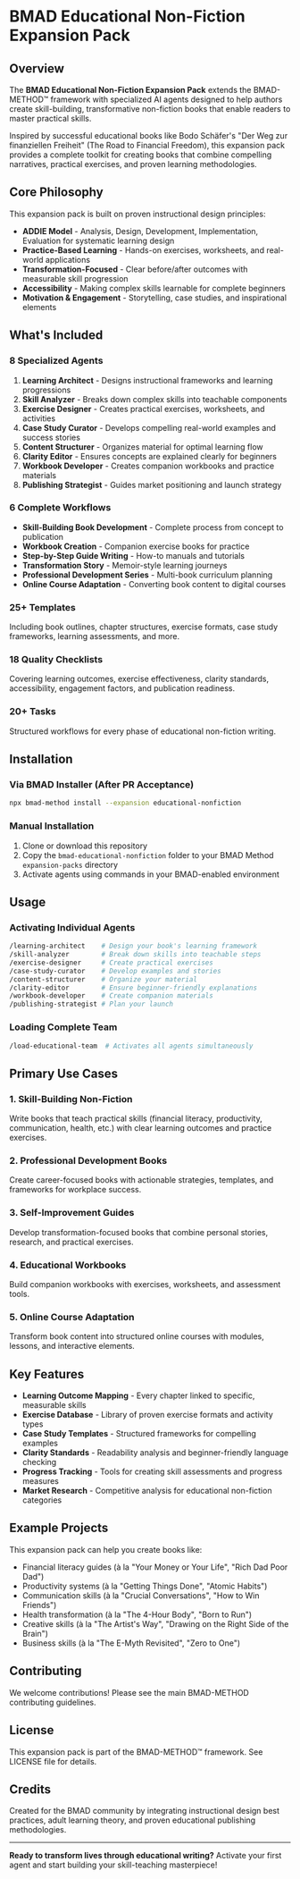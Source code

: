 # BMAD Educational Non-Fiction Expansion Pack

## Overview

The **BMAD Educational Non-Fiction Expansion Pack** extends the BMAD-METHOD™ framework with specialized AI agents designed to help authors create skill-building, transformative non-fiction books that enable readers to master practical skills.

Inspired by successful educational books like Bodo Schäfer's "Der Weg zur finanziellen Freiheit" (The Road to Financial Freedom), this expansion pack provides a complete toolkit for creating books that combine compelling narratives, practical exercises, and proven learning methodologies.

## Core Philosophy

This expansion pack is built on proven instructional design principles:

- **ADDIE Model** - Analysis, Design, Development, Implementation, Evaluation for systematic learning design
- **Practice-Based Learning** - Hands-on exercises, worksheets, and real-world applications
- **Transformation-Focused** - Clear before/after outcomes with measurable skill progression
- **Accessibility** - Making complex skills learnable for complete beginners
- **Motivation & Engagement** - Storytelling, case studies, and inspirational elements

## What's Included

### 8 Specialized Agents

1. **Learning Architect** - Designs instructional frameworks and learning progressions
2. **Skill Analyzer** - Breaks down complex skills into teachable components
3. **Exercise Designer** - Creates practical exercises, worksheets, and activities
4. **Case Study Curator** - Develops compelling real-world examples and success stories
5. **Content Structurer** - Organizes material for optimal learning flow
6. **Clarity Editor** - Ensures concepts are explained clearly for beginners
7. **Workbook Developer** - Creates companion workbooks and practice materials
8. **Publishing Strategist** - Guides market positioning and launch strategy

### 6 Complete Workflows

- **Skill-Building Book Development** - Complete process from concept to publication
- **Workbook Creation** - Companion exercise books for practice
- **Step-by-Step Guide Writing** - How-to manuals and tutorials
- **Transformation Story** - Memoir-style learning journeys
- **Professional Development Series** - Multi-book curriculum planning
- **Online Course Adaptation** - Converting book content to digital courses

### 25+ Templates

Including book outlines, chapter structures, exercise formats, case study frameworks, learning assessments, and more.

### 18 Quality Checklists

Covering learning outcomes, exercise effectiveness, clarity standards, accessibility, engagement factors, and publication readiness.

### 20+ Tasks

Structured workflows for every phase of educational non-fiction writing.

## Installation

### Via BMAD Installer (After PR Acceptance)

```bash
npx bmad-method install --expansion educational-nonfiction
```

### Manual Installation

1. Clone or download this repository
2. Copy the `bmad-educational-nonfiction` folder to your BMAD Method `expansion-packs` directory
3. Activate agents using commands in your BMAD-enabled environment

## Usage

### Activating Individual Agents

```bash
/learning-architect    # Design your book's learning framework
/skill-analyzer        # Break down skills into teachable steps
/exercise-designer     # Create practical exercises
/case-study-curator    # Develop examples and stories
/content-structurer    # Organize your material
/clarity-editor        # Ensure beginner-friendly explanations
/workbook-developer    # Create companion materials
/publishing-strategist # Plan your launch
```

### Loading Complete Team

```bash
/load-educational-team  # Activates all agents simultaneously
```

## Primary Use Cases

### 1. **Skill-Building Non-Fiction**
Write books that teach practical skills (financial literacy, productivity, communication, health, etc.) with clear learning outcomes and practice exercises.

### 2. **Professional Development Books**
Create career-focused books with actionable strategies, templates, and frameworks for workplace success.

### 3. **Self-Improvement Guides**
Develop transformation-focused books that combine personal stories, research, and practical exercises.

### 4. **Educational Workbooks**
Build companion workbooks with exercises, worksheets, and assessment tools.

### 5. **Online Course Adaptation**
Transform book content into structured online courses with modules, lessons, and interactive elements.

## Key Features

- **Learning Outcome Mapping** - Every chapter linked to specific, measurable skills
- **Exercise Database** - Library of proven exercise formats and activity types
- **Case Study Templates** - Structured frameworks for compelling examples
- **Clarity Standards** - Readability analysis and beginner-friendly language checking
- **Progress Tracking** - Tools for creating skill assessments and progress measures
- **Market Research** - Competitive analysis for educational non-fiction categories

## Example Projects

This expansion pack can help you create books like:

- Financial literacy guides (à la "Your Money or Your Life", "Rich Dad Poor Dad")
- Productivity systems (à la "Getting Things Done", "Atomic Habits")
- Communication skills (à la "Crucial Conversations", "How to Win Friends")
- Health transformation (à la "The 4-Hour Body", "Born to Run")
- Creative skills (à la "The Artist's Way", "Drawing on the Right Side of the Brain")
- Business skills (à la "The E-Myth Revisited", "Zero to One")

## Contributing

We welcome contributions! Please see the main BMAD-METHOD contributing guidelines.

## License

This expansion pack is part of the BMAD-METHOD™ framework. See LICENSE file for details.

## Credits

Created for the BMAD community by integrating instructional design best practices, adult learning theory, and proven educational publishing methodologies.

---

**Ready to transform lives through educational writing?** Activate your first agent and start building your skill-teaching masterpiece!
